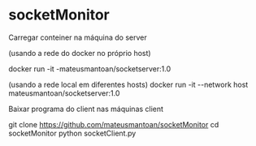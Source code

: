 # socketMonitor

Carregar conteiner na máquina do server

(usando a rede do docker no próprio host)

docker run -it -mateusmantoan/socketserver:1.0

(usando a rede local em diferentes hosts)
docker run -it --network host mateusmantoan/socketserver:1.0

Baixar programa do client nas máquinas client

git clone https://github.com/mateusmantoan/socketMonitor
cd socketMonitor
python socketClient.py

